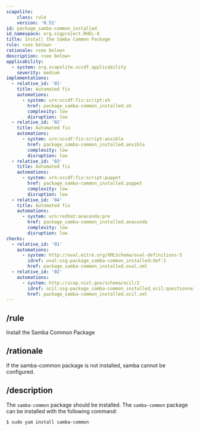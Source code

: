 ```yaml
---
scapolite:
    class: rule
    version: '0.51'
id: package_samba-common_installed
id_namespace: org.ssgproject.RHEL-8
title: Install the Samba Common Package
rule: <see below>
rationale: <see below>
description: <see below>
applicability:
  - system: org.scapolite.xccdf.applicability
    severity: medium
implementations:
  - relative_id: '01'
    title: Automated fix
    automations:
      - system: urn:xccdf:fix:script:sh
        href: package_samba-common_installed.sh
        complexity: low
        disruption: low
  - relative_id: '02'
    title: Automated fix
    automations:
      - system: urn:xccdf:fix:script:ansible
        href: package_samba-common_installed.ansible
        complexity: low
        disruption: low
  - relative_id: '03'
    title: Automated fix
    automations:
      - system: urn:xccdf:fix:script:puppet
        href: package_samba-common_installed.puppet
        complexity: low
        disruption: low
  - relative_id: '04'
    title: Automated fix
    automations:
      - system: urn:redhat:anaconda:pre
        href: package_samba-common_installed.anaconda
        complexity: low
        disruption: low
checks:
  - relative_id: '01'
    automations:
      - system: http://oval.mitre.org/XMLSchema/oval-definitions-5
        idref: oval:ssg-package_samba-common_installed:def:1
        href: package_samba-common_installed.oval.xml
  - relative_id: '02'
    automations:
      - system: http://scap.nist.gov/schema/ocil/2
        idref: ocil:ssg-package_samba-common_installed_ocil:questionnaire:1
        href: package_samba-common_installed.ocil.xml
---
```



## /rule

Install the Samba Common Package

## /rationale

If
the samba-common package is not installed, samba cannot be configured.

## /description

The
`samba-common` package should be installed. The `samba-common` package
can be installed with the following command:

``` 
$ sudo yum install samba-common
```
